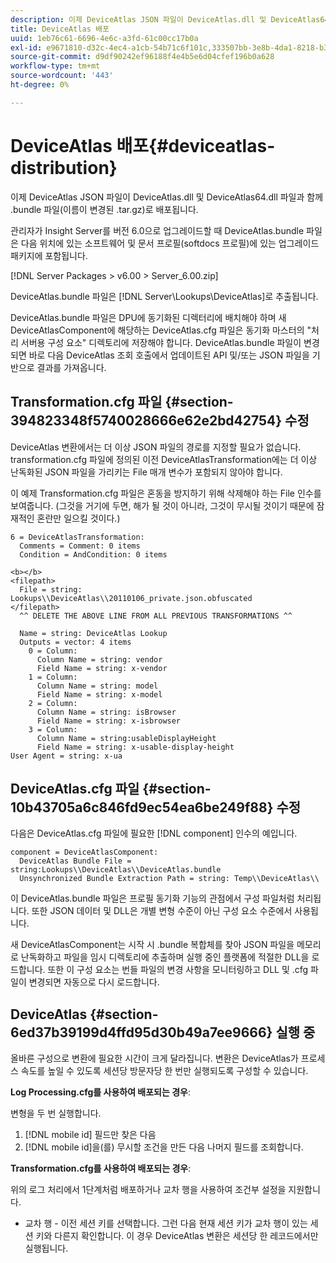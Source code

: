 ```yaml
---
description: 이제 DeviceAtlas JSON 파일이 DeviceAtlas.dll 및 DeviceAtlas64.dll 파일과 함께 .bundle 파일(이름이 변경된 .tar.gz)로 배포됩니다.
title: DeviceAtlas 배포
uuid: 1eb76c61-6696-4e6c-a3fd-61c00cc17b0a
exl-id: e9671810-d32c-4ec4-a1cb-54b71c6f101c,333507bb-3e8b-4da1-8218-b35fcf8d5f80,aa811c7b-ef80-4f23-b395-0cbb7d2677a9
source-git-commit: d9df90242ef96188f4e4b5e6d04cfef196b0a628
workflow-type: tm+mt
source-wordcount: '443'
ht-degree: 0%

---
```


# DeviceAtlas 배포{#deviceatlas-distribution}

이제 DeviceAtlas JSON 파일이 DeviceAtlas.dll 및 DeviceAtlas64.dll 파일과 함께 .bundle 파일(이름이 변경된 .tar.gz)로 배포됩니다.

관리자가 Insight Server를 버전 6.0으로 업그레이드할 때 DeviceAtlas.bundle 파일은 다음 위치에 있는 소프트웨어 및 문서 프로필(softdocs 프로필)에 있는 업그레이드 패키지에 포함됩니다.

[!DNL Server Packages > v6.00 > Server_6.00.zip]

DeviceAtlas.bundle 파일은 [!DNL Server\Lookups\DeviceAtlas]로 추출됩니다.

DeviceAtlas.bundle 파일은 DPU에 동기화된 디렉터리에 배치해야 하며 새 DeviceAtlasComponent에 해당하는 DeviceAtlas.cfg 파일은 동기화 마스터의 &quot;처리 서버용 구성 요소&quot; 디렉토리에 저장해야 합니다. DeviceAtlas.bundle 파일이 변경되면 바로 다음 DeviceAtlas 조회 호출에서 업데이트된 API 및/또는 JSON 파일을 기반으로 결과를 가져옵니다.

## Transformation.cfg 파일 {#section-394823348f5740028666e62e2bd42754} 수정

DeviceAtlas 변환에서는 더 이상 JSON 파일의 경로를 지정할 필요가 없습니다. transformation.cfg 파일에 정의된 이전 DeviceAtlasTransformation에는 더 이상 난독화된 JSON 파일을 가리키는 File 매개 변수가 포함되지 않아야 합니다.

이 예제 Transformation.cfg 파일은 혼동을 방지하기 위해 삭제해야 하는 File 인수를 보여줍니다. (그것을 거기에 두면, 해가 될 것이 아니라, 그것이 무시될 것이기 때문에 잠재적인 혼란만 일으킬 것이다.)

```
6 = DeviceAtlasTransformation:  
  Comments = Comment: 0 items  
  Condition = AndCondition: 0 items

<b></b> 
<filepath>
  File = string: Lookups\\DeviceAtlas\\20110106_private.json.obfuscated 
</filepath> 
  ^^ DELETE THE ABOVE LINE FROM ALL PREVIOUS TRANSFORMATIONS ^^  
 
  Name = string: DeviceAtlas Lookup  
  Outputs = vector: 4 items  
    0 = Column:  
      Column Name = string: vendor  
      Field Name = string: x-vendor  
    1 = Column:  
      Column Name = string: model  
      Field Name = string: x-model  
    2 = Column:  
      Column Name = string: isBrowser  
      Field Name = string: x-isbrowser  
    3 = Column:  
      Column Name = string:usableDisplayHeight  
      Field Name = string: x-usable-display-height 
User Agent = string: x-ua  
```

## DeviceAtlas.cfg 파일 {#section-10b43705a6c846fd9ec54ea6be249f88} 수정

다음은 DeviceAtlas.cfg 파일에 필요한 [!DNL component] 인수의 예입니다.

```
component = DeviceAtlasComponent: 
  DeviceAtlas Bundle File = string:Lookups\\DeviceAtlas\\DeviceAtlas.bundle 
  Unsynchronized Bundle Extraction Path = string: Temp\\DeviceAtlas\\
```

이 DeviceAtlas.bundle 파일은 프로필 동기화 기능의 관점에서 구성 파일처럼 처리됩니다. 또한 JSON 데이터 및 DLL은 개별 변형 수준이 아닌 구성 요소 수준에서 사용됩니다.

새 DeviceAtlasComponent는 시작 시 .bundle 복합체를 찾아 JSON 파일을 메모리로 난독화하고 파일을 임시 디렉토리에 추출하며 실행 중인 플랫폼에 적절한 DLL을 로드합니다. 또한 이 구성 요소는 번들 파일의 변경 사항을 모니터링하고 DLL 및 .cfg 파일이 변경되면 자동으로 다시 로드합니다.

## DeviceAtlas {#section-6ed37b39199d4ffd95d30b49a7ee9666} 실행 중

올바른 구성으로 변환에 필요한 시간이 크게 달라집니다. 변환은 DeviceAtlas가 프로세스 속도를 높일 수 있도록 세션당 방문자당 한 번만 실행되도록 구성할 수 있습니다.

**Log Processing.cfg를 사용하여 배포되는 경우**:

변형을 두 번 실행합니다.

1. [!DNL mobile id] 필드만 찾은 다음
1. [!DNL mobile id]을(를) 무시할 조건을 만든 다음 나머지 필드를 조회합니다.

**Transformation.cfg를 사용하여 배포되는 경우**:

위의 로그 처리에서 1단계처럼 배포하거나 교차 행을 사용하여 조건부 설정을 지원합니다.

* 교차 행 - 이전 세션 키를 선택합니다. 그런 다음 현재 세션 키가 교차 행이 있는 세션 키와 다른지 확인합니다. 이 경우 DeviceAtlas 변환은 세션당 한 레코드에서만 실행됩니다.
